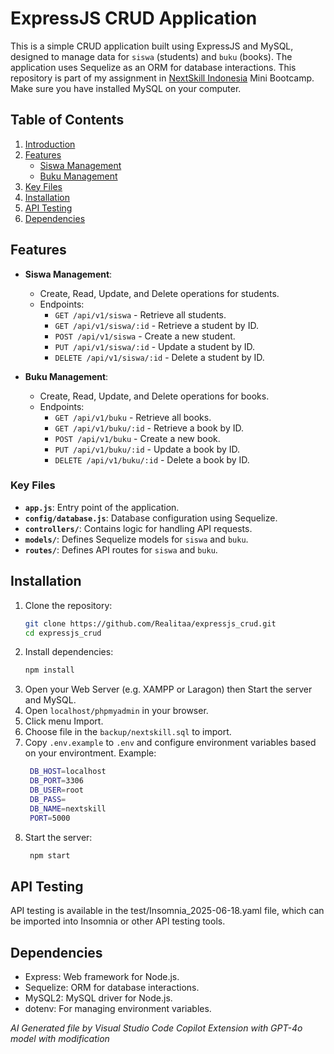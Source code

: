 # ExpressJS CRUD Application

This is a simple CRUD application built using ExpressJS and MySQL, designed to manage data for `siswa` (students) and `buku` (books). The application uses Sequelize as an ORM for database interactions. This repository is part of my assignment in [NextSkill Indonesia](https://nextskill.id/) Mini Bootcamp. Make sure you have installed MySQL on your computer.

## Table of Contents

1. [Introduction](#expressjs-crud-application)
2. [Features](#features)
    - [Siswa Management](#siswa-management)
    - [Buku Management](#buku-management)
3. [Key Files](#key-files)
4. [Installation](#installation)
5. [API Testing](#api-testing)
6. [Dependencies](#dependencies)

## Features

- **Siswa Management**:
  - Create, Read, Update, and Delete operations for students.
  - Endpoints:
    - `GET /api/v1/siswa` - Retrieve all students.
    - `GET /api/v1/siswa/:id` - Retrieve a student by ID.
    - `POST /api/v1/siswa` - Create a new student.
    - `PUT /api/v1/siswa/:id` - Update a student by ID.
    - `DELETE /api/v1/siswa/:id` - Delete a student by ID.

- **Buku Management**:
  - Create, Read, Update, and Delete operations for books.
  - Endpoints:
    - `GET /api/v1/buku` - Retrieve all books.
    - `GET /api/v1/buku/:id` - Retrieve a book by ID.
    - `POST /api/v1/buku` - Create a new book.
    - `PUT /api/v1/buku/:id` - Update a book by ID.
    - `DELETE /api/v1/buku/:id` - Delete a book by ID.

### Key Files

- **`app.js`**: Entry point of the application.
- **`config/database.js`**: Database configuration using Sequelize.
- **`controllers/`**: Contains logic for handling API requests.
- **`models/`**: Defines Sequelize models for `siswa` and `buku`.
- **`routes/`**: Defines API routes for `siswa` and `buku`.

## Installation

1. Clone the repository:
   ```bash
   git clone https://github.com/Realitaa/expressjs_crud.git
   cd expressjs_crud
   ```
2. Install dependencies:
   ```bash
   npm install
   ```
3. Open your Web Server (e.g. XAMPP or Laragon) then Start the server and MySQL.
4. Open `localhost/phpmyadmin` in your browser.
5. Click menu Import.
6. Choose file in the `backup/nextskill.sql` to import.
7. Copy `.env.example` to `.env` and configure environment variables based on your environtment. Example:
   ```bash
    DB_HOST=localhost
    DB_PORT=3306
    DB_USER=root
    DB_PASS=
    DB_NAME=nextskill
    PORT=5000
   ```
8. Start the server:
   ```bash
    npm start
   ```

## API Testing

API testing is available in the test/Insomnia_2025-06-18.yaml file, which can be imported into Insomnia or other API testing tools.

## Dependencies

- Express: Web framework for Node.js.
- Sequelize: ORM for database interactions.
- MySQL2: MySQL driver for Node.js.
- dotenv: For managing environment variables.

*AI Generated file by Visual Studio Code Copilot Extension with GPT-4o model with modification*